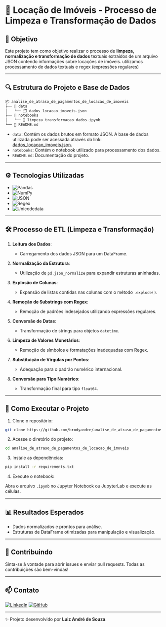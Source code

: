 # 🏡 Locação de Imóveis - Processo de Limpeza e Transformação de Dados

## 📌 Objetivo
Este projeto tem como objetivo realizar o processo de **limpeza, normalização e transformação de dados** textuais extraídos de um arquivo JSON contendo informações sobre locações de imóveis. utilizamos processamento de dados textuais e regex (expressões regulares)

---

## 🔍 **Estrutura do Projeto e Base de Dados**

```bash
📦 analise_de_atraso_de_pagamentos_de_locacao_de_imoveis
├── 📂 data
│   └── 🗂️ dados_locacao_imoveis.json
├── 📂 notebooks
│   └── 📓 limpeza_transformacao_dados.ipynb
└── 📄 README.md
```

- `data`: Contém os dados brutos em formato JSON. A base de dados utilizada pode ser acessada através do link: [dados_locacao_imoveis.json](https://cdn3.gnarususercontent.com.br/2928-transformacao-manipulacao-dados/dados_locacao_imoveis.json).
- `notebooks`: Contém o notebook utilizado para processamento dos dados.
- `README.md`: Documentação do projeto.

---

## ⚙️ **Tecnologias Utilizadas**

- ![Pandas](https://img.shields.io/badge/Pandas-2C2D72?style=for-the-badge&logo=pandas&logoColor=white)
- ![NumPy](https://img.shields.io/badge/Numpy-013243?style=for-the-badge&logo=numpy&logoColor=white)
- ![JSON](https://img.shields.io/badge/JSON-000000?style=for-the-badge&logo=json&logoColor=white)
- ![Regex](https://img.shields.io/badge/Regex-00599C?style=for-the-badge&logo=regex&logoColor=white)
- ![Unicodedata](https://img.shields.io/badge/Unicodedata-FFCA28?style=for-the-badge)

---

## 🛠️ **Processo de ETL (Limpeza e Transformação)**
1. **Leitura dos Dados**:
   - Carregamento dos dados JSON para um DataFrame.

2. **Normalização da Estrutura**:
   - Utilização de `pd.json_normalize` para expandir estruturas aninhadas.

3. **Explosão de Colunas**:
   - Expansão de listas contidas nas colunas com o método `.explode()`.

4. **Remoção de Substrings com Regex**:
   - Remoção de padrões indesejados utilizando expressões regulares.

5. **Conversão de Datas**:
   - Transformação de strings para objetos `datetime`.

6. **Limpeza de Valores Monetários**:
   - Remoção de símbolos e formatações inadequadas com Regex.

7. **Substituição de Vírgulas por Pontos**:
   - Adequação para o padrão numérico internacional.

8. **Conversão para Tipo Numérico**:
   - Transformação final para tipo `float64`.

---

## 🚀 **Como Executar o Projeto**

1. Clone o repositório:

```bash
git clone https://github.com/brodyandre/analise_de_atraso_de_pagamentos_de_locacao_de_imoveis.git
```

2. Acesse o diretório do projeto:

```bash
cd analise_de_atraso_de_pagamentos_de_locacao_de_imoveis
```

3. Instale as dependências:

```bash
pip install -r requirements.txt
```

4. Execute o notebook:

Abra o arquivo `.ipynb` no Jupyter Notebook ou JupyterLab e execute as células.

---

## 📊 **Resultados Esperados**
- Dados normalizados e prontos para análise.
- Estruturas de DataFrame otimizadas para manipulação e visualização.

---

## 🤝 **Contribuindo**
Sinta-se à vontade para abrir issues e enviar pull requests. Todas as contribuições são bem-vindas!

---

## 📫 **Contato**
[![LinkedIn](https://img.shields.io/badge/LinkedIn-blue?style=for-the-badge&logo=linkedin)](https://www.linkedin.com/in/luizandredesouza)
[![GitHub](https://img.shields.io/badge/GitHub-black?style=for-the-badge&logo=github)](https://github.com/brodyandre)

---

✨ Projeto desenvolvido por **Luiz André de Souza**.

